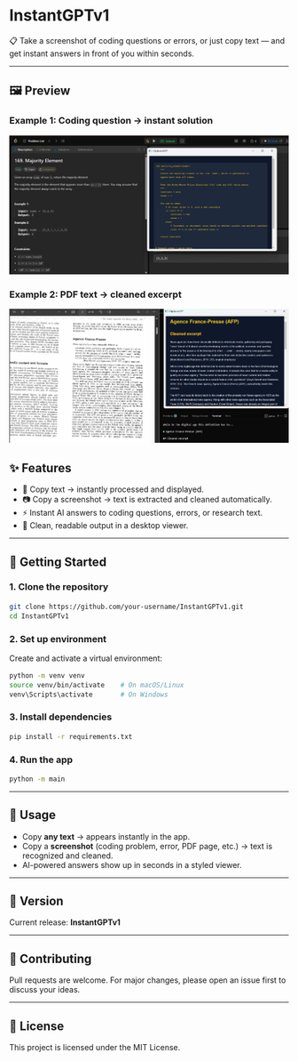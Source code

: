 # InstantGPTv1

📋 Take a screenshot of coding questions or errors, or just copy text — and get instant answers in front of you within seconds.

---
## 🖼 Preview

### Example 1: Coding question → instant solution
![Coding Example](media/Screenshot1.png)

### Example 2: PDF text → cleaned excerpt
![OCR Example](media/Screenshot2.png)


## ✨ Features
- 📝 Copy text → instantly processed and displayed.  
- 📷 Copy a screenshot → text is extracted and cleaned automatically.  
- ⚡ Instant AI answers to coding questions, errors, or research text.  
- 🎨 Clean, readable output in a desktop viewer.  

---

## 🚀 Getting Started

### 1. Clone the repository
```bash
git clone https://github.com/your-username/InstantGPTv1.git
cd InstantGPTv1
````

### 2. Set up environment

Create and activate a virtual environment:

```bash
python -m venv venv
source venv/bin/activate    # On macOS/Linux
venv\Scripts\activate       # On Windows
```

### 3. Install dependencies

```bash
pip install -r requirements.txt
```

### 4. Run the app

```bash
python -m main
```

---

## 📖 Usage

* Copy **any text** → appears instantly in the app.
* Copy a **screenshot** (coding problem, error, PDF page, etc.) → text is recognized and cleaned.
* AI-powered answers show up in seconds in a styled viewer.

---

## 📌 Version

Current release: **InstantGPTv1**

---

## 🤝 Contributing

Pull requests are welcome. For major changes, please open an issue first to discuss your ideas.

---

## 📜 License

This project is licensed under the MIT License.
